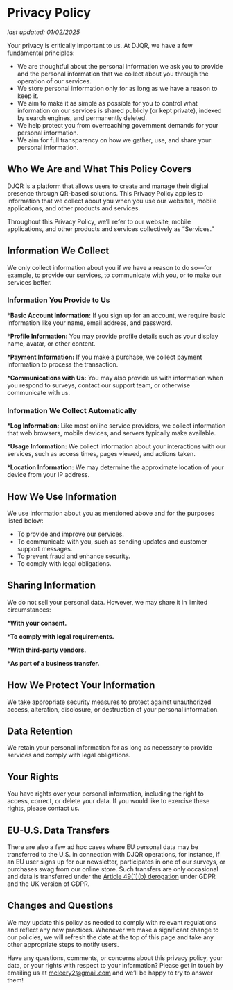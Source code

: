# Privacy Policy

*last updated: 01/02/2025*

Your privacy is critically important to us. At DJQR, we have a few fundamental principles:

* We are thoughtful about the personal information we ask you to provide and the personal information that we collect about you through the operation of our services.
* We store personal information only for as long as we have a reason to keep it.
* We aim to make it as simple as possible for you to control what information on our services is shared publicly (or kept private), indexed by search engines, and permanently deleted.
* We help protect you from overreaching government demands for your personal information.
* We aim for full transparency on how we gather, use, and share your personal information.

## Who We Are and What This Policy Covers

DJQR is a platform that allows users to create and manage their digital presence through QR-based solutions. This Privacy Policy applies to information that we collect about you when you use our websites, mobile applications, and other products and services.

Throughout this Privacy Policy, we’ll refer to our website, mobile applications, and other products and services collectively as “Services.”

## Information We Collect

We only collect information about you if we have a reason to do so—for example, to provide our services, to communicate with you, or to make our services better.

### Information You Provide to Us

***Basic Account Information:** If you sign up for an account, we require basic information like your name, email address, and password.

***Profile Information:** You may provide profile details such as your display name, avatar, or other content.

***Payment Information:** If you make a purchase, we collect payment information to process the transaction.

***Communications with Us:** You may also provide us with information when you respond to surveys, contact our support team, or otherwise communicate with us.

### Information We Collect Automatically

***Log Information:** Like most online service providers, we collect information that web browsers, mobile devices, and servers typically make available.

***Usage Information:** We collect information about your interactions with our services, such as access times, pages viewed, and actions taken.

***Location Information:** We may determine the approximate location of your device from your IP address.

## How We Use Information

We use information about you as mentioned above and for the purposes listed below:

* To provide and improve our services.
* To communicate with you, such as sending updates and customer support messages.
* To prevent fraud and enhance security.
* To comply with legal obligations.

## Sharing Information

We do not sell your personal data. However, we may share it in limited circumstances:

***With your consent.**

***To comply with legal requirements.**

***With third-party vendors.**

***As part of a business transfer.**

## How We Protect Your Information

We take appropriate security measures to protect against unauthorized access, alteration, disclosure, or destruction of your personal information.

## Data Retention

We retain your personal information for as long as necessary to provide services and comply with legal obligations.

## Your Rights

You have rights over your personal information, including the right to access, correct, or delete your data. If you would like to exercise these rights, please contact us.

## EU-U.S. Data Transfers

There are also a few ad hoc cases where EU personal data may be transferred to the U.S. in connection with DJQR operations, for instance, if an EU user signs up for our newsletter, participates in one of our surveys, or purchases swag from our online store. Such transfers are only occasional and data is transferred under the [Article 49(1)(b) derogation](https://gdpr-info.eu/art-49-gdpr/) under GDPR and the UK version of GDPR.

## Changes and Questions

We may update this policy as needed to comply with relevant regulations and reflect any new practices. Whenever we make a significant change to our policies, we will refresh the date at the top of this page and take any other appropriate steps to notify users.

Have any questions, comments, or concerns about this privacy policy, your data, or your rights with respect to your information? Please get in touch by emailing us at [mcleery2@gmail.com](mailto:mcleery2@gmail.com) and we’ll be happy to try to answer them!
